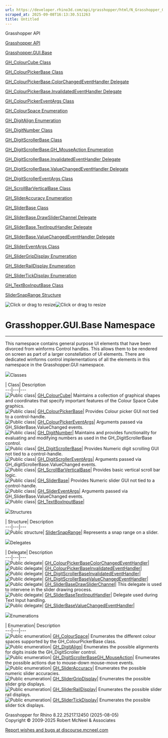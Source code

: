 ```yaml
---
url: https://developer.rhino3d.com/api/grasshopper/html/N_Grasshopper_GUI_Base.htm#!
scraped_at: 2025-09-08T16:13:30.511263
title: Untitled
---
```


Grasshopper API

[Grasshopper API](../html/723c01da-9986-4db2-8f53-6f3a7494df75.htm
"Grasshopper API")

[Grasshopper.GUI.Base](../html/N_Grasshopper_GUI_Base.htm
"Grasshopper.GUI.Base")

[GH_ColourCube Class](../html/T_Grasshopper_GUI_Base_GH_ColourCube.htm
"GH_ColourCube Class")

[GH_ColourPickerBase
Class](../html/T_Grasshopper_GUI_Base_GH_ColourPickerBase.htm
"GH_ColourPickerBase Class")

[GH_ColourPickerBase.ColorChangedEventHandler
Delegate](../html/T_Grasshopper_GUI_Base_GH_ColourPickerBase_ColorChangedEventHandler.htm
"GH_ColourPickerBase.ColorChangedEventHandler Delegate")

[GH_ColourPickerBase.InvalidatedEventHandler
Delegate](../html/T_Grasshopper_GUI_Base_GH_ColourPickerBase_InvalidatedEventHandler.htm
"GH_ColourPickerBase.InvalidatedEventHandler Delegate")

[GH_ColourPickerEventArgs
Class](../html/T_Grasshopper_GUI_Base_GH_ColourPickerEventArgs.htm
"GH_ColourPickerEventArgs Class")

[GH_ColourSpace Enumeration](../html/T_Grasshopper_GUI_Base_GH_ColourSpace.htm
"GH_ColourSpace Enumeration")

[GH_DigitAlign Enumeration](../html/T_Grasshopper_GUI_Base_GH_DigitAlign.htm
"GH_DigitAlign Enumeration")

[GH_DigitNumber Class](../html/T_Grasshopper_GUI_Base_GH_DigitNumber.htm
"GH_DigitNumber Class")

[GH_DigitScrollerBase
Class](../html/T_Grasshopper_GUI_Base_GH_DigitScrollerBase.htm
"GH_DigitScrollerBase Class")

[GH_DigitScrollerBase.GH_MouseAction
Enumeration](../html/T_Grasshopper_GUI_Base_GH_DigitScrollerBase_GH_MouseAction.htm
"GH_DigitScrollerBase.GH_MouseAction Enumeration")

[GH_DigitScrollerBase.InvalidatedEventHandler
Delegate](../html/T_Grasshopper_GUI_Base_GH_DigitScrollerBase_InvalidatedEventHandler.htm
"GH_DigitScrollerBase.InvalidatedEventHandler Delegate")

[GH_DigitScrollerBase.ValueChangedEventHandler
Delegate](../html/T_Grasshopper_GUI_Base_GH_DigitScrollerBase_ValueChangedEventHandler.htm
"GH_DigitScrollerBase.ValueChangedEventHandler Delegate")

[GH_DigitScrollerEventArgs
Class](../html/T_Grasshopper_GUI_Base_GH_DigitScrollerEventArgs.htm
"GH_DigitScrollerEventArgs Class")

[GH_ScrollBarVerticalBase
Class](../html/T_Grasshopper_GUI_Base_GH_ScrollBarVerticalBase.htm
"GH_ScrollBarVerticalBase Class")

[GH_SliderAccuracy
Enumeration](../html/T_Grasshopper_GUI_Base_GH_SliderAccuracy.htm
"GH_SliderAccuracy Enumeration")

[GH_SliderBase Class](../html/T_Grasshopper_GUI_Base_GH_SliderBase.htm
"GH_SliderBase Class")

[GH_SliderBase.DrawSliderChannel
Delegate](../html/T_Grasshopper_GUI_Base_GH_SliderBase_DrawSliderChannel.htm
"GH_SliderBase.DrawSliderChannel Delegate")

[GH_SliderBase.TextInputHandler
Delegate](../html/T_Grasshopper_GUI_Base_GH_SliderBase_TextInputHandler.htm
"GH_SliderBase.TextInputHandler Delegate")

[GH_SliderBase.ValueChangedEventHandler
Delegate](../html/T_Grasshopper_GUI_Base_GH_SliderBase_ValueChangedEventHandler.htm
"GH_SliderBase.ValueChangedEventHandler Delegate")

[GH_SliderEventArgs
Class](../html/T_Grasshopper_GUI_Base_GH_SliderEventArgs.htm
"GH_SliderEventArgs Class")

[GH_SliderGripDisplay
Enumeration](../html/T_Grasshopper_GUI_Base_GH_SliderGripDisplay.htm
"GH_SliderGripDisplay Enumeration")

[GH_SliderRailDisplay
Enumeration](../html/T_Grasshopper_GUI_Base_GH_SliderRailDisplay.htm
"GH_SliderRailDisplay Enumeration")

[GH_SliderTickDisplay
Enumeration](../html/T_Grasshopper_GUI_Base_GH_SliderTickDisplay.htm
"GH_SliderTickDisplay Enumeration")

[GH_TextBoxInputBase
Class](../html/T_Grasshopper_GUI_Base_GH_TextBoxInputBase.htm
"GH_TextBoxInputBase Class")

[SliderSnapRange Structure](../html/T_Grasshopper_GUI_Base_SliderSnapRange.htm
"SliderSnapRange Structure")

![Click or drag to resize](../icons/TocOpen.gif)![Click or drag to
resize](../icons/TocClose.gif)

# Grasshopper.GUI.Base Namespace  
  
---  
  
This namespace contains general purpose UI elements that have been divorced
from winforms Control handles. This allows them to be rendered on screen as
part of a larger constellation of UI elements. There are dedicated winforms
control implementations of all the elements in this namespace in the
Grasshopper.GUI namespace.

![](../icons/SectionExpanded.png)Classes

| Class| Description  
---|---|---  
![Public class](../icons/pubclass.gif)|
[GH_ColourCube](T_Grasshopper_GUI_Base_GH_ColourCube.htm)|  Maintains a
collection of graphical shapes and coordinates that specify important features
of the Colour Space Cube graphics.  
![Public class](../icons/pubclass.gif)|
[GH_ColourPickerBase](T_Grasshopper_GUI_Base_GH_ColourPickerBase.htm)|
Provides Colour picker GUI not tied to a control-handle.  
![Public class](../icons/pubclass.gif)|
[GH_ColourPickerEventArgs](T_Grasshopper_GUI_Base_GH_ColourPickerEventArgs.htm)|
Arguments passed via GH_SliderBase.ValueChanged events.  
![Public class](../icons/pubclass.gif)|
[GH_DigitNumber](T_Grasshopper_GUI_Base_GH_DigitNumber.htm)|  Maintains and
provides functionality for evaluating and modifying numbers as used in the
GH_DigitScrollerBase control.  
![Public class](../icons/pubclass.gif)|
[GH_DigitScrollerBase](T_Grasshopper_GUI_Base_GH_DigitScrollerBase.htm)|
Provides Numeric digit scrolling GUI not tied to a control-handle.  
![Public class](../icons/pubclass.gif)|
[GH_DigitScrollerEventArgs](T_Grasshopper_GUI_Base_GH_DigitScrollerEventArgs.htm)|
Arguments passed via GH_digitScrollerBase.ValueChanged events.  
![Public class](../icons/pubclass.gif)|
[GH_ScrollBarVerticalBase](T_Grasshopper_GUI_Base_GH_ScrollBarVerticalBase.htm)|
Provides basic vertical scroll bar logic.  
![Public class](../icons/pubclass.gif)|
[GH_SliderBase](T_Grasshopper_GUI_Base_GH_SliderBase.htm)|  Provides Numeric
slider GUI not tied to a control-handle.  
![Public class](../icons/pubclass.gif)|
[GH_SliderEventArgs](T_Grasshopper_GUI_Base_GH_SliderEventArgs.htm)|
Arguments passed via GH_SliderBase.ValueChanged events.  
![Public class](../icons/pubclass.gif)|
[GH_TextBoxInputBase](T_Grasshopper_GUI_Base_GH_TextBoxInputBase.htm)|  
  
![](../icons/SectionExpanded.png)Structures

| Structure| Description  
---|---|---  
![Public structure](../icons/pubstructure.gif)|
[SliderSnapRange](T_Grasshopper_GUI_Base_SliderSnapRange.htm)|  Represents a
snap range on a slider.  
  
![](../icons/SectionExpanded.png)Delegates

| Delegate| Description  
---|---|---  
![Public delegate](../icons/pubdelegate.gif)|
[GH_ColourPickerBaseColorChangedEventHandler](T_Grasshopper_GUI_Base_GH_ColourPickerBase_ColorChangedEventHandler.htm)|  
![Public delegate](../icons/pubdelegate.gif)|
[GH_ColourPickerBaseInvalidatedEventHandler](T_Grasshopper_GUI_Base_GH_ColourPickerBase_InvalidatedEventHandler.htm)|  
![Public delegate](../icons/pubdelegate.gif)|
[GH_DigitScrollerBaseInvalidatedEventHandler](T_Grasshopper_GUI_Base_GH_DigitScrollerBase_InvalidatedEventHandler.htm)|  
![Public delegate](../icons/pubdelegate.gif)|
[GH_DigitScrollerBaseValueChangedEventHandler](T_Grasshopper_GUI_Base_GH_DigitScrollerBase_ValueChangedEventHandler.htm)|  
![Public delegate](../icons/pubdelegate.gif)|
[GH_SliderBaseDrawSliderChannel](T_Grasshopper_GUI_Base_GH_SliderBase_DrawSliderChannel.htm)|
This delegate is used to intervene in the slider drawing process.  
![Public delegate](../icons/pubdelegate.gif)|
[GH_SliderBaseTextInputHandler](T_Grasshopper_GUI_Base_GH_SliderBase_TextInputHandler.htm)|
Delegate used during Text Input handling.  
![Public delegate](../icons/pubdelegate.gif)|
[GH_SliderBaseValueChangedEventHandler](T_Grasshopper_GUI_Base_GH_SliderBase_ValueChangedEventHandler.htm)|  
  
![](../icons/SectionExpanded.png)Enumerations

| Enumeration| Description  
---|---|---  
![Public enumeration](../icons/pubenumeration.gif)|
[GH_ColourSpace](T_Grasshopper_GUI_Base_GH_ColourSpace.htm)|  Enumerates the
different colour spaces supported by the GH_ColourPickerBase class.  
![Public enumeration](../icons/pubenumeration.gif)|
[GH_DigitAlign](T_Grasshopper_GUI_Base_GH_DigitAlign.htm)|  Enumerates the
possible alignments for digits inside the GH_DigitScroller control.  
![Public enumeration](../icons/pubenumeration.gif)|
[GH_DigitScrollerBaseGH_MouseAction](T_Grasshopper_GUI_Base_GH_DigitScrollerBase_GH_MouseAction.htm)|
Enumerates the possible actions due to mouse-down mouse-move events.  
![Public enumeration](../icons/pubenumeration.gif)|
[GH_SliderAccuracy](T_Grasshopper_GUI_Base_GH_SliderAccuracy.htm)|  Enumerates
the possible numeric slider accuracies.  
![Public enumeration](../icons/pubenumeration.gif)|
[GH_SliderGripDisplay](T_Grasshopper_GUI_Base_GH_SliderGripDisplay.htm)|
Enumerates the possible slider grip displays.  
![Public enumeration](../icons/pubenumeration.gif)|
[GH_SliderRailDisplay](T_Grasshopper_GUI_Base_GH_SliderRailDisplay.htm)|
Enumerates the possible slider rail displays.  
![Public enumeration](../icons/pubenumeration.gif)|
[GH_SliderTickDisplay](T_Grasshopper_GUI_Base_GH_SliderTickDisplay.htm)|
Enumerates the possible slider tick displays.  
  
Grasshopper for Rhino 8.22.25217.12450 (2025-08-05)  
Copyright © 2009-2025 Robert McNeel & Associates

[Report wishes and bugs at
discourse.mcneel.com](https://discourse.mcneel.com/c/grasshopper)

